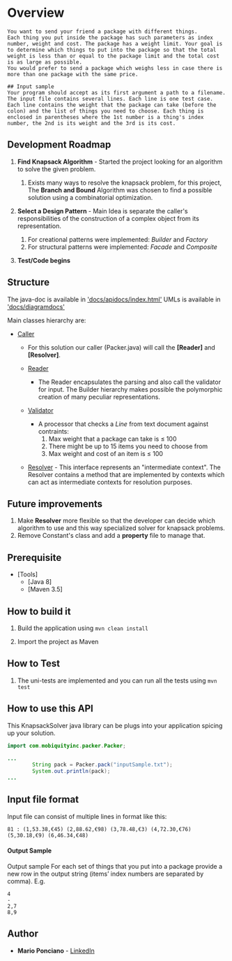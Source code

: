 # Overview
    You want to send your friend a package with different things.  
    Each thing you put inside the package has such parameters as index number, weight and cost. The package has a weight limit. Your goal is to determine which things to put into the package so that the total weight is less than or equal to the package limit and the total cost is as large as possible.  
    You would prefer to send a package which weighs less in case there is more than one package with the same price. 

    ## Input sample 
    Your program should accept as its first argument a path to a filename. The input file contains several lines. Each line is one test case.  
    Each line contains the weight that the package can take (before the colon) and the list of things you need to choose. Each thing is enclosed in parentheses where the 1st number is a thing's index number, the 2nd is its weight and the 3rd is its cost.

## Development Roadmap
1. **Find Knapsack Algorithm** - Started the project looking for an algorithm to solve the given problem.
    1. Exists many ways to resolve the knapsack problem, for this project, The **Branch and Bound** Algorithm was chosen to find a possible solution using a combinatorial optimization.

1. **Select a Design Pattern** - Main Idea is separate the caller's responsibilities of the construction of a complex object from its representation.
    1. For creational patterns were implemented: *Builder* and *Factory*
    1. For structural patterns were implemented: *Facade* and *Composite*
    
1. **Test/Code begins**

## Structure
The java-doc is available in ['docs/apidocs/index.html'](docs/apidocs/index.html)
UMLs is available in ['docs/diagramdocs'](docs/diagramdocs)

Main classes hierarchy are:

- [Caller](#caller) 
    - For this solution our caller (Packer.java) will call the **[Reader]** and **[Resolver]**.
    
    - [Reader](#reader) 
       - The Reader encapsulates the parsing and also call the validator for input. The Builder hierarchy makes possible the polymorphic creation of many peculiar representations.

     - [Validator](#validator) 
          - A processor that checks a *Line* from text document against contraints:
              1. Max weight that a package can take is ≤ 100 
              1. There might be up to 15 items you need to choose from 
              1. Max weight and cost of an item is ≤ 100 

     - [Resolver](#resolver)
            - This interface represents an "intermediate context". The Resolver contains a method that are implemented by contexts which can act as intermediate contexts for resolution purposes.

## Future improvements
 
 1. Make **Resolver** more flexible so that the developer can decide which algorithm to use and this way specialized solver for knapsack problems.
   1. Remove Constant's class and add a __property__ file to manage that.
    
## Prerequisite

- [Tools]
  - [Java 8]
  - [Maven 3.5]
  
## How to build it
1. Build the application using 
`mvn clean install`

2. Import the project as Maven

## How to Test
1. The uni-tests are implemented and you can run all the tests using
`mvn test`

## How to use this API

This KnapsackSolver java library can be plugs into your application spicing up your solution.

```java
import com.mobiquityinc.packer.Packer;

...
        String pack = Packer.pack("inputSample.txt");
        System.out.println(pack);
...
```

## Input file format
Input file can consist of multiple lines in format like this:
```
81 : (1,53.38,€45) (2,88.62,€98) (3,78.48,€3) (4,72.30,€76) (5,30.18,€9) (6,46.34,€48)
```

#### Output Sample
Output sample
For each set of things that you put into a package provide a new row in the output string (items’ index numbers are separated by comma). E.g.
```$xslt
4 
- 
2,7 
8,9
```

## Author

* **Mario Ponciano** - [LinkedIn](https://www.linkedin.com/in/marioponciano/)
 
